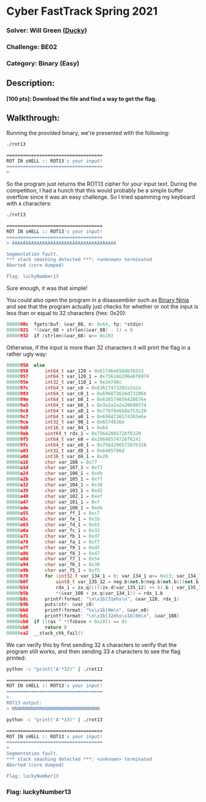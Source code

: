 # Cyber FastTrack Spring 2021

### Solver: Will Green ([Ducky](https://github.com/wlg0005))
### Challenge: BE02
### Category: Binary (Easy)

## Description:
#### [100 pts]: Download the file and find a way to get the flag.

## Walkthrough:

Running the provided binary, we're presented with the following:

```bash
./rot13

===================================
ROT IN sHELL :: ROT13's your input!
===================================
>
```

So the program just returns the ROT13 cipher for your input text. During the competition, I had a hunch that this would probably be a simple buffer overflow since it was an easy challenge. So I tried spamming my keyboard with `A` characters:

```bash
./rot13

===================================
ROT IN sHELL :: ROT13's your input!
===================================
> AAAAAAAAAAAAAAAAAAAAAAAAAAAAAAAAAAAAAA

Segmentation fault.
*** stack smashing detected ***: <unknown> terminated
Aborted (core dumped)

Flag: luckyNumber13
```

Sure enough, it was that simple! 

You could also open the program in a disassembler such as [Binary Ninja](https://binary.ninja/) and see that the program actually just checks for whether or not the input is less than or equal to 32 characters (hex: 0x20):

```cpp
0000090c  fgets(buf: &var_88, n: 0x64, fp: *stdin)
00000921  *(&var_88 + strlen(&var_88) - 1) = 0
00000932  if (strlen(&var_88) u<= 0x20)
```

Otherwise, if the input is more than 32 characters it will print the flag in a rather ugly way:

```cpp
00000950  else
00000950      int64_t var_128 = 0x61746e656d676553
00000957      int64_t var_120_1 = 0x756166206e6f6974
0000095e      int32_t var_118_1 = 0x2e746c
0000097c      int64_t var_c8 = 0x63617473202a2a2a
00000983      int64_t var_c0_1 = 0x696873616d73206b
0000099e      int64_t var_b8_1 = 0x636574656420676e
000009a5      int64_t var_b0_1 = 0x3a2a2a2a20646574
000009c0      int64_t var_a8_1 = 0x776f6e6b6e753c20
000009c7      int64_t var_a0_1 = 0x696d726574203e6e
000009ce      int32_t var_98_1 = 0x6574616e
000009d8      int16_t var_94_1 = 0x64
000009eb      uint64_t rdx_1 = 0x75642065726f6328
000009f5      int64_t var_e8 = 0x20646574726f6241
000009fc      int64_t var_e0_1 = 0x75642065726f6328
00000a03      int32_t var_d8_1 = 0x6465706d
00000a0d      int16_t var_d4_1 = 0x29
00000a16      char var_108 = 0x77
00000a1d      char var_107_1 = 0xf3
00000a24      char var_106_1 = 0xdb
00000a2b      char var_105_1 = 0xff
00000a32      char var_104_1 = 0x38
00000a39      char var_103_1 = 0xd2
00000a40      char var_102_1 = 0xef
00000a47      char var_101_1 = 0xf
00000a4e      char var_100_1 = 0xeb
00000a55      char var_ff_1 = 0xc7
00000a5c      char var_fe_1 = 0x1b
00000a63      char var_fd_1 = 0xb3
00000a6a      char var_fc_1 = 0x33
00000a71      char var_fb_1 = 0xd7
00000a78      char var_fa_1 = 0xf7
00000a7f      char var_f9_1 = 0xdf
00000a86      char var_f8_1 = 0x47
00000a8d      char var_f7_1 = 0x5e
00000a94      char var_f6_1 = 0x30
00000a9b      char var_f5_1 = 0xf5
00000b70      for (int32_t var_134_1 = 0; var_134_1 u<= 0x13; var_134_1 = var_134_1 + 1)
00000b0f          uint8_t var_135_12 = neg.b(not.b(neg.b(not.b(((not.b(neg.b(*(&var_108 + zx.q(var_134_1)))) - 0x4b) ^ var_134_1.b) - 0x1b) - var_134_1.b))) ^ 0x13
00000b54          rdx_1 = zx.q(((((zx.d(var_135_12) << 6).b | var_135_12 u>> 2) + 0x38) ^ var_134_1.b) - 0x32)
00000b5b          *(&var_108 + zx.q(var_134_1)) = rdx_1.b
00000b8c      printf(format: "\n\x1b[31m%s\n", &var_128, rdx_1)
00000b9b      puts(str: &var_c8)
00000bb6      printf(format: "%s\x1b[0m\n", &var_e8)
00000bd1      printf(format: "\n\x1b[32m%s\x1b[0m\n", &var_108)
00000cb0  if ((rax ^ *(fsbase + 0x28)) == 0)
00000cb0      return 0
00000ca2  __stack_chk_fail()
```

We can verify this by first sending 32 `A` characters to verify that the program still works, and then sending 33 `A` characters to see the flag printed:

```bash
python -c "print('A'*32)" | ./rot13

===================================
ROT IN sHELL :: ROT13's your input!
===================================
>
ROT13 output:
> NNNNNNNNNNNNNNNNNNNNNNNNNNNNNNNN
```

```bash
python -c "print('A'*33)" | ./rot13

===================================
ROT IN sHELL :: ROT13's your input!
===================================
>
Segmentation fault.
*** stack smashing detected ***: <unknown> terminated
Aborted (core dumped)

Flag: luckyNumber13
```

### Flag: luckyNumber13
